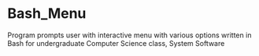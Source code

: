 # Bash_Menu
Program prompts user with interactive menu with various options written in Bash for undergraduate Computer Science class, System Software
